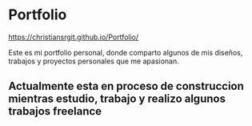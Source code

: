 # Portfolio

https://christiansrgit.github.io/Portfolio/

Este es mi portfolio personal, donde comparto algunos de mis diseños, trabajos y proyectos personales que me apasionan.

## Actualmente esta en proceso de construccion mientras estudio, trabajo y realizo algunos trabajos freelance
